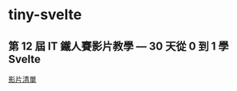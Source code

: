 # tiny-svelte

## 第 12 屆 IT 鐵人賽影片教學 — 30 天從 0 到 1 學 Svelte

[影片清單](https://www.youtube.com/playlist?list=PLC9kTpqIk-ELVLkli3knLTmaAWLwcaInG)
